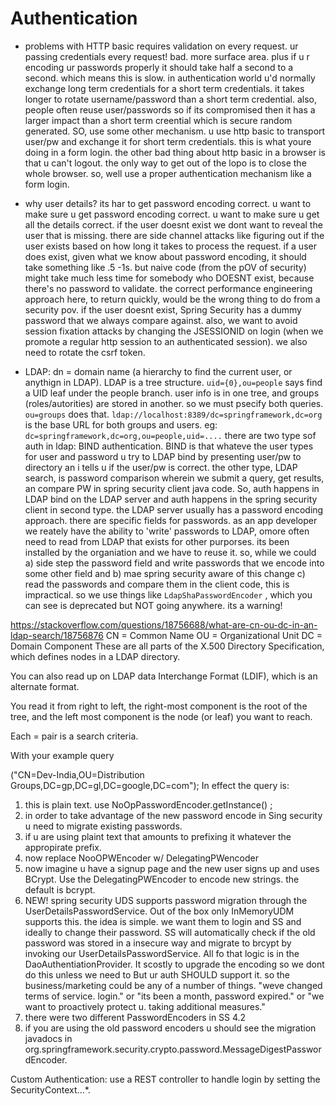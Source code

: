 # Authentication
- problems with HTTP basic requires validation on every request. ur passing credentials every request! bad. more surface area. plus if u r encoding ur passwords properly it should take half a second to a second. which means this is slow. in authentication world u'd normally exchange long term credentials for a short term credentials. it takes longer to rotate username/password than a short term credential. also, people often reuse user/passwords so if its compromised then it has a larger impact than a short term creential which is secure random generated. SO, use some other mechanism. u use http basic to transport user/pw and exchange it for short term credentials. this is what youre doing in a form login. the other bad thing about http basic in a browser is that u can't logout. the only way to get out of the lopo is to close the whole browser. so, well use a proper authentication mechanism like a form login.

- why user details? its har to get password encoding correct. u want to make sure u get password encoding correct. u want to make sure u get all the details correct. if the user doesnt exist we dont want to reveal the user that is missing. there are side channel attacks like figuring out if the user exists based on how long it takes to process the request. if a user does exist, given what we know about password encoding, it should take something like .5 -1s. but naive code (from the pOV of security) might take much less time for somebody who DOESNT exist, because there's no password to validate. the correct performance engineering approach here, to return quickly, would be the wrong thing to do from a security pov. if the user doesnt exist, Spring Security has a dummy password that we always compare against.  also, we want to avoid session fixation attacks by changing the JSESSIONID on login (when we promote a regular http session to an authenticated session). we also need to rotate the csrf token.

- LDAP: dn = domain name (a hierarchy to find the current user, or anythign in LDAP). LDAP is a tree structure. `uid={0},ou=people` says find a UID leaf under the people branch. user info is in one tree, and groups (roles/autorities) are stored in another. so we must psecify both queries. `ou=groups` does that. `ldap://localhost:8389/dc=springframework,dc=org` is the base URL for both groups and users. eg: `dc=springframework,dc=org,ou=people,uid=....` there are two type sof auth in ldap: BIND authentication. BIND is that whateve the user types for user and password u try to LDAP bind by presenting user/pw to directory an i tells u if the user/pw is correct. the other type, LDAP search, is password comparison wherein we submit a query, get results, an compare PW in spring security client java code. So, auth happens in LDAP bind on the LDAP server and auth happens in the spring security client in second type. the LDAP server usually has a password encoding approach. there are specific fields for passwords. as an app developer we reately have the ability to 'write' passwords to LDAP, omore often need to read from LDAP that exists for other purporses. its been installed by the organiation and we have to reuse it. so, while we could a) side step the password field and write passwords that we encode into some other field and b) mae spring security aware of this change c) read the passwords and compare them in the client code, this is impractical. so we use things like `LdapShaPasswordEncoder` , which you can see is deprecated but NOT going anywhere. its a warning!

https://stackoverflow.com/questions/18756688/what-are-cn-ou-dc-in-an-ldap-search/18756876 
CN = Common Name
OU = Organizational Unit
DC = Domain Component
These are all parts of the X.500 Directory Specification, which defines nodes in a LDAP directory.

You can also read up on LDAP data Interchange Format (LDIF), which is an alternate format.

You read it from right to left, the right-most component is the root of the tree, and the left most component is the node (or leaf) you want to reach.

Each = pair is a search criteria.

With your example query

("CN=Dev-India,OU=Distribution Groups,DC=gp,DC=gl,DC=google,DC=com");
In effect the query is:




1. this is plain text. use NoOpPasswordEncoder.getInstance() ;
2. in order to take advantage of the new password encode in Sing security u need to migrate existing passwords.
3. if u are using plaint text that amounts to prefixing it whatever the appropirate prefix.
4. now replace NooOPWEncoder w/ DelegatingPWencoder
5. now imagine u have a signup page and the new user signs up and uses BCrypt. Use the DelegatingPWEncoder to encode new strings. the default is bcrypt.
6. NEW! spring security UDS supports password migration through the UserDetailsPasswordService. Out of the box only InMemoryUDM supports this. the idea is simple. we want them to login and SS
			and ideally to change their password.  SS will automatically check if the old password was stored in a insecure way and migrate to brcypt by invoking our UserDetailsPasswordService.
			All fo that logic is in the DaoAuthentiationProvider. It scostly to upgrade the encoding so we dont do this unless we need to
			But ur auth SHOULD support it. so the business/marketing could be any of a number of things. "weve changed terms of service. login." or "its been a month, password expired." or
			"we want to proactively protect u. taking additional measures."
7. there were two different PasswordEncoders in SS 4.2
8. if you are using the old password encoders u should see the migration javadocs in org.springframework.security.crypto.password.MessageDigestPasswordEncoder.


Custom Authentication: use a REST controller to handle login by setting the SecurityContext...*.
